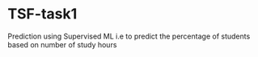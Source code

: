 # TSF-task1
Prediction using Supervised ML i.e to predict the percentage of students based on number of study hours
